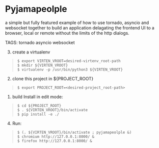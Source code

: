 # Pyjamapeolple

a simple but fully featured example of how to use tornado, asyncio and websocket together 
to build an application delagating the frontend UI to a browser, local or remote
without the limits of the http dialogs.

TAGS: tornado asyncio websocket 

3. create a virtualenv 
>     $ export VIRTEN_VROOT=desired-virtenv_root-path
>     $ mkdir ${VIRTEN_VROOT}
>     $ virtualenv -p /usr/bin/python3 ${VIRTEN_VROOT}

2. clone this project in ${PROJECT_ROOT}
>     $ export PROJECT_ROOT=<desired-project_root-path>

1. build Install in edit mode:
>     $ cd ${PROJECT_ROOT}               
>     $ . ${VIRTEN_VROOT}/bin/activate
>     $ pip install -e ./

4. Run:
>     $ (. ${VIRTEN_VROOT}/bin/activate ; pyjamapeolple &)
>     $ chromium http://127.0.0.1:8000/ &
>     $ firefox http://127.0.0.1:8000/ &


